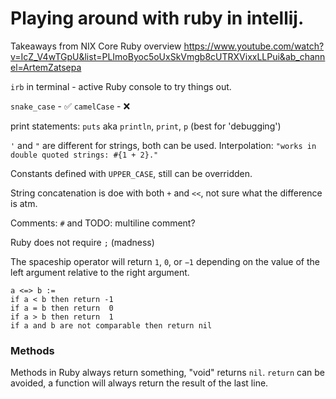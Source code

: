 # Playing around with ruby in intellij.

Takeaways from NIX Core Ruby overview https://www.youtube.com/watch?v=IcZ_V4wTGpU&list=PLImoByoc5oUxSkVmgb8cUTRXVixxLLPui&ab_channel=ArtemZatsepa

`irb` in terminal - active Ruby console to try things out.

`snake_case` - ✅
`camelCase` - ❌

print statements: `puts` aka `println`, `print`, `p` (best for 'debugging')

`'` and `"` are different for strings, both can be used.
Interpolation: `"works in double quoted strings: #{1 + 2}."`

Constants defined with `UPPER_CASE`, still can be overridden.

String concatenation is doe with both `+` and `<<`, not sure what the difference is atm.

Comments: `#` and TODO: multiline comment?

Ruby does not require `;` (madness)

The spaceship operator will return `1`, `0`, or `−1` depending on the value of the left argument relative to the right argument.
```
a <=> b :=
if a < b then return -1
if a = b then return  0
if a > b then return  1
if a and b are not comparable then return nil
```
### Methods
Methods in Ruby always return something, "void" returns `nil`.
`return` can be avoided, a function will always return the result of the last line.